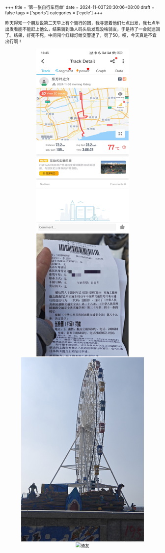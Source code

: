 +++
title = '第一张自行车罚单'
date = 2024-11-03T20:30:06+08:00
draft = false
tags = ['sports']
categories = ['cycle']
+++

昨天得知一个朋友说第二天早上有个骑行的团，我寻思着他们七点出发，我七点半出发看能不能赶上他么，结果骑到渔人码头后发现没啥骑友，于是待了一会就巡回了。结果，好死不死，中间闯个红绿灯给交警逮了，罚了50。哎，今天真是不宜出行啊！
<!-- ![骑行速度](骑行速度.jpg) -->
<div style="text-align: center;">
  <img src="骑行速度.jpg" alt="骑行速度" title="骑行速度" width="300" height="600" />
</div>
<div style="text-align: center;">
  <img src="罚单.jpg" alt="罚单" title="罚单" width="300" height="400" />
</div>
<div style="text-align: center;">
  <img src="摩天轮.jpg" alt="摩天轮" title="摩天轮" width="400" height="600" />
</div>
<div style="text-align: center;">
  <img src="骑友.jpg" alt="骑友" title="骑友" width="600" height="600" />
</div>
